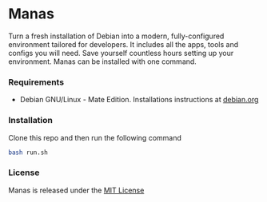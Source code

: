 # Manas

Turn a fresh installation of Debian into a modern, fully-configured environment tailored for developers. It includes all the apps, tools and configs you will need. Save yourself countless hours setting up your environment. Manas can be installed with one command. 

### Requirements

- Debian GNU/Linux - Mate Edition. Installations instructions at [debian.org](https://www.debian.org/)

### Installation

Clone this repo and then run the following command

```bash
bash run.sh
```

### License

Manas is released under the [MIT License](https://opensource.org/license/MIT)

